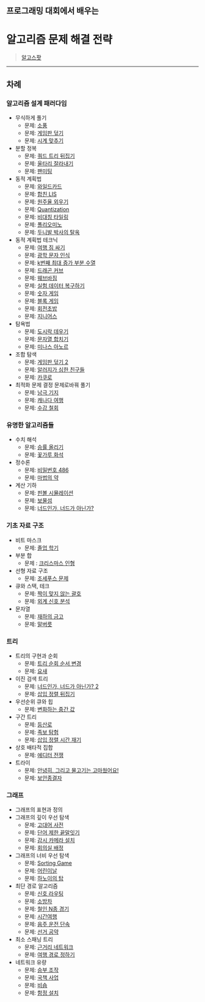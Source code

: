 ## 프로그래밍 대회에서 배우는
# 알고리즘 문제 해결 전략

> [알고스팟](http://algospot.com)
---------------------------------------------------

## 차례
### 알고리즘 설계 패러다임
* 무식하게 풀기
  * 문제: [소풍](https://www.algospot.com/judge/problem/read/PICNIC)
  * 문제: [게임판 덮기](https://www.algospot.com/judge/problem/read/BOARDCOVER)
  * 문제: [시계 맞추기](https://www.algospot.com/judge/problem/read/CLOCKSYNC)
* 분할 정복
  * 문제: [쿼드 트리 뒤집기](https://www.algospot.com/judge/problem/read/QUADTREE)
  * 문제: [울타리 잘라내기](https://www.algospot.com/judge/problem/read/FENCE)
  * 문제: [팬미팅](https://www.algospot.com/judge/problem/read/FANMEETING)
* 동적 계획법
  * 문제: [와일드카드](https://www.algospot.com/judge/problem/read/WILDCARD)
  * 문제: [합친 LIS](https://www.algospot.com/judge/problem/read/JLIS)
  * 문제: [원주율 외우기](https://www.algospot.com/judge/problem/read/PI)
  * 문제: [Quantization](https://www.algospot.com/judge/problem/read/QUANTIZE)
  * 문제: [비대칭 타일링](https://www.algospot.com/judge/problem/read/ASYMTILING)
  * 문제: [폴리오미노](https://www.algospot.com/judge/problem/read/POLY)
  * 문제: [두니발 박사의 탈옥](https://www.algospot.com/judge/problem/read/NUMB3RS)
* 동적 계획법 테크닉
  * 문제: [여행 짐 싸기](https://www.algospot.com/judge/problem/read/PACKING)
  * 문제: [광학 문자 인식](https://www.algospot.com/judge/problem/read/OCR)
  * 문제: [k번째 최대 증가 부분 수열](https://www.algospot.com/judge/problem/read/KLIS)
  * 문제: [드래곤 커브](https://www.algospot.com/judge/problem/read/DRAGON)
  * 문제: [웨브바짐](https://www.algospot.com/judge/problem/read/ZIMBABWE)
  * 문제: [실험 데이터 복구하기](https://www.algospot.com/judge/problem/read/RESTORE)
  * 문제: [숫자 게임](https://www.algospot.com/judge/problem/read/NUMBERGAME)
  * 문제: [블록 게임](https://www.algospot.com/judge/problem/read/BLOCKGAME)
  * 문제: [회전초밥](https://www.algospot.com/judge/problem/read/SUSHI)
  * 문제: [지니어스](https://www.algospot.com/judge/problem/read/GENIUS)
* 탐욕법
  * 문제: [도시락 데우기](https://www.algospot.com/judge/problem/read/LUNCHBOX)
  * 문제: [문자열 합치기](https://www.algospot.com/judge/problem/read/STRJOIN)
  * 문제: [미나스 아노르](https://www.algospot.com/judge/problem/read/MINASTIRITH)
* 조합 탐색
  * 문제: [게임판 덮기 2](https://www.algospot.com/judge/problem/read/BOARDCOVER2)
  * 문제: [알러지가 심한 친구들](https://www.algospot.com/judge/problem/read/ALLERGY)
  * 문제: [카쿠로](https://www.algospot.com/judge/problem/read/KAKURO2)
* 최적화 문제 결정 문제로바꿔 풀기
  * 문제: [남극 기지](https://www.algospot.com/judge/problem/read/ARCTIC)
  * 문제: [캐나다 여행](https://www.algospot.com/judge/problem/read/CANADATRIP)
  * 문제: [수강 철회](https://www.algospot.com/judge/problem/read/WITHDRAWAL)
### 유명한 알고리즘들
* 수치 해석
  * 문제: [승률 올리기](https://www.algospot.com/judge/problem/read/RATIO)
  * 문제: [꽃가루 화석](https://www.algospot.com/judge/problem/read/FOSSIL)
* 정수론
  * 문제: [비밀번호 486](https://www.algospot.com/judge/problem/read/PASS486)
  * 문제: [마법의 약](https://www.algospot.com/judge/problem/read/POTION)
* 계산 기하
  * 문제: [핀볼 시뮬레이션](https://www.algospot.com/judge/problem/read/PINBALL)
  * 문제: [보물섬](https://www.algospot.com/judge/problem/read/TREASURE)
  * 문제: [너드인가, 너드가 아닌가?](https://www.algospot.com/judge/problem/read/NERDS)
### 기초 자료 구조
* 비트 마스크
  * 문제: [졸업 학기](https://www.algospot.com/judge/problem/read/GRADUATION)
* 부분 합
  *  문제 : [크리스마스 인형](https://www.algospot.com/judge/problem/read/CHRISTMAS)
* 선형 자료 구조
  *  문제: [조세푸스 문제](https://www.algospot.com/judge/problem/read/JOSEPHUS)
* 큐와 스택, 테크
  * 문제: [짝이 맞지 않는 괄호](https://www.algospot.com/judge/problem/read/BRACKETS2)
  * 문제: [외계 신호 분석](https://www.algospot.com/judge/problem/read/ITES)
* 문자열
  * 문제: [재하의 금고](https://www.algospot.com/judge/problem/read/JAEHASAFE)
  * 문제: [말버릇](https://www.algospot.com/judge/problem/read/HABIT)
### 트리
* 트리의 구현과 순회
  * 문제: [트리 순회 순서 변경](https://www.algospot.com/judge/problem/read/TRAVERSAL)
  * 문제: [요새](https://www.algospot.com/judge/problem/read/FORTRESS)
* 이진 검색 트리
  * 문제: [너드인가, 너드가 아닌가? 2](https://www.algospot.com/judge/problem/read/NERD2)
  * 문제: [삽입 정렬 뒤집기](https://www.algospot.com/judge/problem/read/INSERTION)
* 우선순위 큐와 힙
  * 문제: [변화하는 중간 값](https://www.algospot.com/judge/problem/read/RUNNINGMEDIAN)
* 구간 트리
  * 문제: [등산로](https://www.algospot.com/judge/problem/read/MORDOR)
  * 문제: [족보 탐험](https://www.algospot.com/judge/problem/read/FAMILYTREE)
  * 문제: [삽입 정렬 시간 재기](https://www.algospot.com/judge/problem/read/MEASURETIME)
* 상호 배타적 집합
  * 문제: [에디터 전쟁](https://www.algospot.com/judge/problem/read/EDITORWARS)
* 트라이
  * 문제: [안녕히, 그리고 물고기는 고마웠어요!](https://www.algospot.com/judge/problem/read/SOLONG)
  * 문제: [보안종결자](https://www.algospot.com/judge/problem/read/NH)
### 그래프
* 그래프의 표현과 정의
* 그래프의 깊이 우선 탐색
  * 문제: [고대어 사전](https://www.algospot.com/judge/problem/read/DICTIONARY)
  * 문제: [단어 제한 끝말잇기](https://www.algospot.com/judge/problem/read/WORDCHAIN)
  * 문제: [감시 카메라 설치](https://www.algospot.com/judge/problem/read/GALLERY)
  * 문제: [회의실 배정](https://www.algospot.com/judge/problem/read/MEETINGROOM)
* 그래프의 너비 우선 탐색
  * 문제: [Sorting Game](https://www.algospot.com/judge/problem/read/SORTGAME)
  * 문제: [어린이날](https://www.algospot.com/judge/problem/read/CHILDRENDAY)
  * 문제: [하노이의 탑](https://www.algospot.com/judge/problem/read/HANOI4B)
* 최단 경로 알고리즘
  * 문제: [신호 라우팅](https://www.algospot.com/judge/problem/read/ROUTING)
  * 문제: [소방차](https://www.algospot.com/judge/problem/read/FIRETRUCKS)
  * 문제: [철인 N종 경기](https://www.algospot.com/judge/problem/read/NTHLON)
  * 문제: [시간여행](https://www.algospot.com/judge/problem/read/TIMETRIP)
  * 문제: [음주 운전 단속](https://www.algospot.com/judge/problem/read/DRUNKEN)
  * 문제: [선거 공약](https://www.algospot.com/judge/problem/read/PROMISES)
* 최소 스패닝 트리
  * 문제: [근거리 네트워크](https://www.algospot.com/judge/problem/read/LAN)
  * 문제: [여행 경로 정하기](https://www.algospot.com/judge/problem/read/TPATH)
* 네트워크 유량
  * 문제: [승부 조작](https://www.algospot.com/judge/problem/read/MATCHFIX)
  * 문제: [국책 사업](https://www.algospot.com/judge/problem/read/PROJECTS)
  * 문제: [비숍](https://www.algospot.com/judge/problem/read/BISHOPS)
  * 문제: [함정 설치](https://www.algospot.com/judge/problem/read/TRAPCARD)
